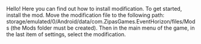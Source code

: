 Hello!
Here you can find out how to install modification.
To get started, install the mod. Move the modification file to the following path: storage/emulated/0/Android/data/com.ZipasGames.EventHorizon/files/Mods (the Mods folder must be created). Then in the main menu of the game, in the last item of settings, select the modification.
